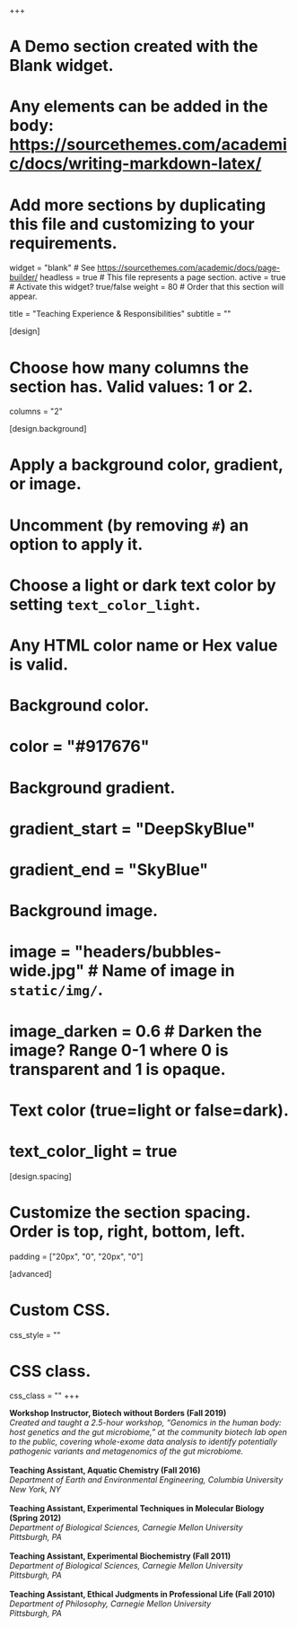 +++
# A Demo section created with the Blank widget.
# Any elements can be added in the body: https://sourcethemes.com/academic/docs/writing-markdown-latex/
# Add more sections by duplicating this file and customizing to your requirements.

widget = "blank"  # See https://sourcethemes.com/academic/docs/page-builder/
headless = true  # This file represents a page section.
active = true  # Activate this widget? true/false
weight = 80  # Order that this section will appear.

title = "Teaching Experience & Responsibilities"
subtitle = ""

[design]
  # Choose how many columns the section has. Valid values: 1 or 2.
  columns = "2"

[design.background]
  # Apply a background color, gradient, or image.
  #   Uncomment (by removing `#`) an option to apply it.
  #   Choose a light or dark text color by setting `text_color_light`.
  #   Any HTML color name or Hex value is valid.

  # Background color.
  # color = "#917676"
  
  # Background gradient.
  # gradient_start = "DeepSkyBlue"
  # gradient_end = "SkyBlue"
  
  # Background image.
  # image = "headers/bubbles-wide.jpg"  # Name of image in `static/img/`.
  # image_darken = 0.6  # Darken the image? Range 0-1 where 0 is transparent and 1 is opaque.

  # Text color (true=light or false=dark).
  # text_color_light = true

[design.spacing]
  # Customize the section spacing. Order is top, right, bottom, left.
  padding = ["20px", "0", "20px", "0"]

[advanced]
 # Custom CSS. 
 css_style = ""
 
 # CSS class.
 css_class = ""
+++

<strong>Workshop Instructor, Biotech without Borders (Fall 2019)</strong>  
*Created and taught a 2.5-hour workshop, “Genomics in the human body: host genetics and the gut microbiome,” at the community biotech lab open to the public, covering whole-exome data analysis to identify potentially pathogenic variants and metagenomics of the gut microbiome.*  
<br>
<strong>Teaching Assistant, Aquatic Chemistry (Fall 2016)</strong>  
*Department of Earth and Environmental Engineering, Columbia University  
New York, NY*  
<br>
<strong>Teaching Assistant, Experimental Techniques in Molecular Biology (Spring 2012)</strong>  
*Department of Biological Sciences, Carnegie Mellon University  
Pittsburgh, PA*  
<br>
<strong>Teaching Assistant, Experimental Biochemistry (Fall 2011)</strong>  
*Department of Biological Sciences, Carnegie Mellon University  
Pittsburgh, PA*  
<br>
<strong>Teaching Assistant, Ethical Judgments in Professional Life (Fall 2010)</strong>  
*Department of Philosophy, Carnegie Mellon University  
Pittsburgh, PA*


